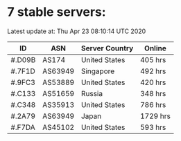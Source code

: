 # 7 stable servers:

Latest update at: Thu Apr 23 08:10:14 UTC 2020

| ID | ASN | Server Country | Online |
| -- | --- | -------------- | ------ |
| #.D09B | AS174 | United States | 405 hrs |
| #.7F1D | AS63949 | Singapore | 492 hrs |
| #.9FC3 | AS53889 | United States | 420 hrs |
| #.C133 | AS51659 | Russia | 348 hrs |
| #.C348 | AS35913 | United States | 786 hrs |
| #.2A79 | AS63949 | Japan | 1729 hrs |
| #.F7DA | AS45102 | United States | 593 hrs |

